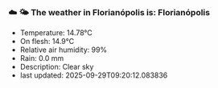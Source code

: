 ### ☁️ 🌤️  The weather in Florianópolis is: Florianópolis

- Temperature: 14.78°C
- On flesh: 14.9°C
- Relative air humidity: 99%
- Rain: 0.0 mm
- Description: Clear sky
- last updated: 2025-09-29T09:20:12.083836
